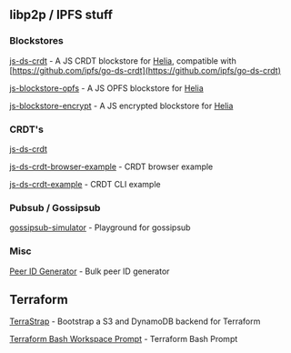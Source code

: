 ## libp2p / IPFS stuff

### Blockstores

[js-ds-crdt](https://github.com/dozyio/js-ds-crdt) - A JS CRDT blockstore for [Helia](https://github.com/ipfs/helia), compatible with [https://github.com/ipfs/go-ds-crdt](https://github.com/ipfs/go-ds-crdt)

[js-blockstore-opfs](https://github.com/dozyio/js-blockstore-opfs) - A JS OPFS blockstore for [Helia](https://github.com/ipfs/helia)

[js-blockstore-encrypt](https://github.com/dozyio/js-blockstore-encrypt) - A JS encrypted blockstore for [Helia](https://github.com/ipfs/helia)

### CRDT's

[js-ds-crdt](https://github.com/dozyio/js-ds-crdt)

[js-ds-crdt-browser-example](https://github.com/dozyio/js-ds-crdt-browser-example) - CRDT browser example

[js-ds-crdt-example](https://github.com/dozyio/js-ds-crdt-example) - CRDT CLI example

### Pubsub / Gossipsub

[gossipsub-simulator](https://github.com/dozyio/gossipsub-simulator) - Playground for gossipsub

### Misc

[Peer ID Generator](https://github.com/dozyio/peer-id-generator) - Bulk peer ID generator

## Terraform

[TerraStrap](https://github.com/dozyio/terrastrap) - Bootstrap a S3 and DynamoDB backend for Terraform

[Terraform Bash Workspace Prompt]([https://github.com/dozyio/terraform-bash-workspace-prompt) - Terraform Bash Prompt
